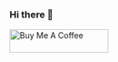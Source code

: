 ### Hi there 👋

<a href="https://www.buymeacoffee.com/tylurp" target="_blank"><img src="https://cdn.buymeacoffee.com/buttons/default-orange.png" alt="Buy Me A Coffee" height="41" width="174"></a>
